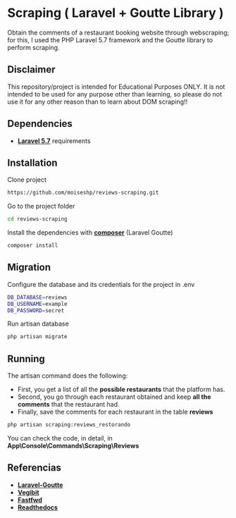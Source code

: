 # Scraping ( Laravel + Goutte Library )

Obtain the comments of a restaurant booking website through webscraping; for this, I used the PHP Laravel 5.7 framework and the Goutte library to perform scraping.

## Disclaimer

This repository/project is intended for Educational Purposes ONLY. It is not intended to be used for any purpose other than learning, so please do not use it for any other reason than to learn about DOM scraping!!

## Dependencies

- **[Laravel 5.7](https://laravel.com/docs/routing)** requirements

## Installation

Clone project

```bash
https://github.com/moiseshp/reviews-scraping.git
```

Go to the project folder

```bash
cd reviews-scraping
```

Install the dependencies with **[composer](https://getcomposer.org/)** (Laravel Goutte)

```bash
composer install
```

## Migration

Configure the database and its credentials for the project in .env

```bash
DB_DATABASE=reviews
DB_USERNAME=example
DB_PASSWORD=secret
```

Run artisan database

```bash
php artisan migrate
```

## Running

The artisan command does the following:
- First, you get a list of all the **possible restaurants** that the platform has.
- Second, you go through each restaurant obtained and keep **all the comments** that the restaurant had.
- Finally, save the comments for each restaurant in the table **reviews**

```python
php artisan scraping:reviews_restorando
```

You can check the code, in detail, in **App\Console\Commands\Scraping\Reviews**

## Referencias

- **[Laravel-Goutte](https://github.com/dweidner/laravel-goutte)**
- **[Vegibit](https://vegibit.com/php-simple-html-dom-parser-vs-friendsofphp-goutte/)**
- **[Fastfwd](https://www.fastfwd.com/website-scraper-using-laravel-goutte/)**
- **[Readthedocs](https://goutte.readthedocs.io/en/latest/)**
